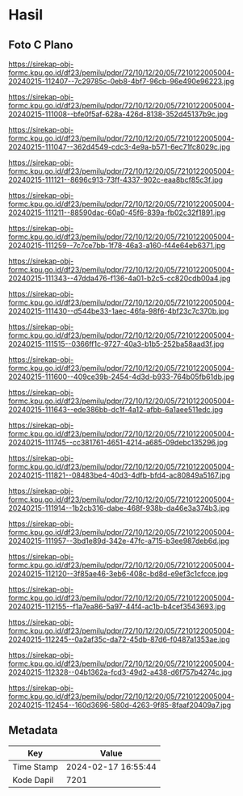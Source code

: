 # Hasil

## Foto C Plano

https://sirekap-obj-formc.kpu.go.id/df23/pemilu/pdpr/72/10/12/20/05/7210122005004-20240215-112407--7c29785c-0eb8-4bf7-96cb-96e490e96223.jpg

https://sirekap-obj-formc.kpu.go.id/df23/pemilu/pdpr/72/10/12/20/05/7210122005004-20240215-111008--bfe0f5af-628a-426d-8138-352d45137b9c.jpg

https://sirekap-obj-formc.kpu.go.id/df23/pemilu/pdpr/72/10/12/20/05/7210122005004-20240215-111047--362d4549-cdc3-4e9a-b571-6ec71fc8029c.jpg

https://sirekap-obj-formc.kpu.go.id/df23/pemilu/pdpr/72/10/12/20/05/7210122005004-20240215-111121--8696c913-73ff-4337-902c-eaa8bcf85c3f.jpg

https://sirekap-obj-formc.kpu.go.id/df23/pemilu/pdpr/72/10/12/20/05/7210122005004-20240215-111211--88590dac-60a0-45f6-839a-fb02c32f1891.jpg

https://sirekap-obj-formc.kpu.go.id/df23/pemilu/pdpr/72/10/12/20/05/7210122005004-20240215-111259--7c7ce7bb-1f78-46a3-a160-f44e64eb6371.jpg

https://sirekap-obj-formc.kpu.go.id/df23/pemilu/pdpr/72/10/12/20/05/7210122005004-20240215-111343--47dda476-f136-4a01-b2c5-cc820cdb00a4.jpg

https://sirekap-obj-formc.kpu.go.id/df23/pemilu/pdpr/72/10/12/20/05/7210122005004-20240215-111430--d544be33-1aec-46fa-98f6-4bf23c7c370b.jpg

https://sirekap-obj-formc.kpu.go.id/df23/pemilu/pdpr/72/10/12/20/05/7210122005004-20240215-111515--0366ff1c-9727-40a3-b1b5-252ba58aad3f.jpg

https://sirekap-obj-formc.kpu.go.id/df23/pemilu/pdpr/72/10/12/20/05/7210122005004-20240215-111600--409ce39b-2454-4d3d-b933-764b05fb61db.jpg

https://sirekap-obj-formc.kpu.go.id/df23/pemilu/pdpr/72/10/12/20/05/7210122005004-20240215-111643--ede386bb-dc1f-4a12-afbb-6a1aee511edc.jpg

https://sirekap-obj-formc.kpu.go.id/df23/pemilu/pdpr/72/10/12/20/05/7210122005004-20240215-111745--cc381761-4651-4214-a685-09debc135296.jpg

https://sirekap-obj-formc.kpu.go.id/df23/pemilu/pdpr/72/10/12/20/05/7210122005004-20240215-111821--08483be4-40d3-4dfb-bfd4-ac80849a5167.jpg

https://sirekap-obj-formc.kpu.go.id/df23/pemilu/pdpr/72/10/12/20/05/7210122005004-20240215-111914--1b2cb316-dabe-468f-938b-da46e3a374b3.jpg

https://sirekap-obj-formc.kpu.go.id/df23/pemilu/pdpr/72/10/12/20/05/7210122005004-20240215-111957--3bd1e89d-342e-47fc-a715-b3ee987deb6d.jpg

https://sirekap-obj-formc.kpu.go.id/df23/pemilu/pdpr/72/10/12/20/05/7210122005004-20240215-112120--3f85ae46-3eb6-408c-bd8d-e9ef3c1cfcce.jpg

https://sirekap-obj-formc.kpu.go.id/df23/pemilu/pdpr/72/10/12/20/05/7210122005004-20240215-112155--f1a7ea86-5a97-44f4-ac1b-b4cef3543693.jpg

https://sirekap-obj-formc.kpu.go.id/df23/pemilu/pdpr/72/10/12/20/05/7210122005004-20240215-112245--0a2af35c-da72-45db-87d6-f0487a1353ae.jpg

https://sirekap-obj-formc.kpu.go.id/df23/pemilu/pdpr/72/10/12/20/05/7210122005004-20240215-112328--04b1362a-fcd3-49d2-a438-d6f757b4274c.jpg

https://sirekap-obj-formc.kpu.go.id/df23/pemilu/pdpr/72/10/12/20/05/7210122005004-20240215-112454--160d3696-580d-4263-9f85-8faaf20409a7.jpg


## Metadata

| Key        | Value               |
| ---------- | ------------------- |
| Time Stamp | 2024-02-17 16:55:44 |
| Kode Dapil | 7201                |



